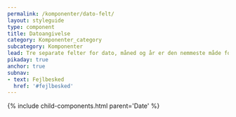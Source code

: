 ```yaml
---
permalink: /komponenter/dato-felt/
layout: styleguide
type: component
title: Datoangivelse
category: Komponenter_category
subcategory: Komponenter
lead: Tre separate felter for dato, måned og år er den nemmeste måde for brugeren at indskrive en dato.
pikaday: true
anchor: true
subnav:
- text: Fejlbesked
  href: '#fejlbesked'
---
```


{% include child-components.html parent='Date' %}
